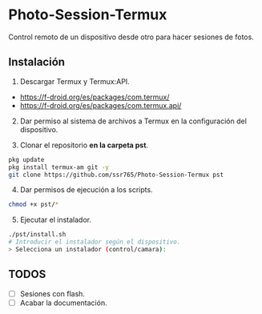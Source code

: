 # Photo-Session-Termux

Control remoto de un dispositivo desde otro para hacer sesiones de fotos.

## Instalación

1. Descargar Termux y Termux:API.

- https://f-droid.org/es/packages/com.termux/
- https://f-droid.org/es/packages/com.termux.api/

2. Dar permiso al sistema de archivos a Termux en la configuración del dispositivo.

3. Clonar el repositorio **en la carpeta pst**.

```sh
pkg update
pkg install termux-am git -y
git clone https://github.com/ssr765/Photo-Session-Termux pst
```

4. Dar permisos de ejecución a los scripts.

```sh
chmod +x pst/*
```

5. Ejecutar el instalador.

```sh
./pst/install.sh
# Introducir el instalador según el dispositivo.
> Selecciona un instalador (control/camara):
```

## TODOS

- [ ] Sesiones con flash.
- [ ] Acabar la documentación.
